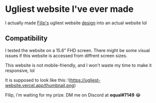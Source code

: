 # Ugliest website I've ever made
I actually made [Filip's](https://www.youtube.com/c/FilipDev) ugliest website [design](https://youtu.be/Dc7QtHkqBUc) into an actual website lol

## Compatibility
I tested the website on a 15.6" FHD screen. There might be some visual issues if this website is accessed from diffrent screen sizes.

This website is not mobile-friendly, and I won't waste my time to make it responsive, lol

It is supposed to look like this:
!(https://ugliest-website.vercel.app/thumbnail.png)

Filip, i'm waiting for my prize. DM me on Discord at **equal#7149** 😂
